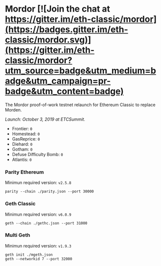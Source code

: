 # Mordor [![Join the chat at https://gitter.im/eth-classic/mordor](https://badges.gitter.im/eth-classic/mordor.svg)](https://gitter.im/eth-classic/mordor?utm_source=badge&utm_medium=badge&utm_campaign=pr-badge&utm_content=badge)
The Mordor proof-of-work testnet relaunch for Ethereum Classic to replace Morden.

_Launch: October 3, 2019 at ETCSummit._

- Frontier: `0`
- Homestead: `0`
- GasReprice: `0`
- Diehard: `0`
- Gotham: `0`
- Defuse Difficulty Bomb: `0`
- Atlantis: `0`

### Parity Ethereum

Minimun required version: `v2.5.8`

```
parity --chain ./parity.json --port 30000
```

### Geth Classic

Minimun required version: `v6.0.9`

```
geth --chain ./gethc.json --port 31000
```

### Multi Geth

Minimun required version: `v1.9.3`

```
geth init ./mgeth.json
geth --networkid 7 --port 32000
```

